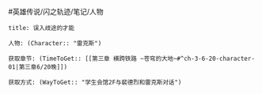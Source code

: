 #英雄传说/闪之轨迹/笔记/人物
```ad-note
title: 误入歧途的才能

人物: (Character:: "雷克斯")

获取章节: (TimeToGet:: [[第三章 横跨铁路 ~苍穹的大地~#^ch-3-6-20-character-01|第三章6/20晚]])

获取方式: (WayToGet:: "学生会馆2F与裴德烈和雷克斯对话")

```
